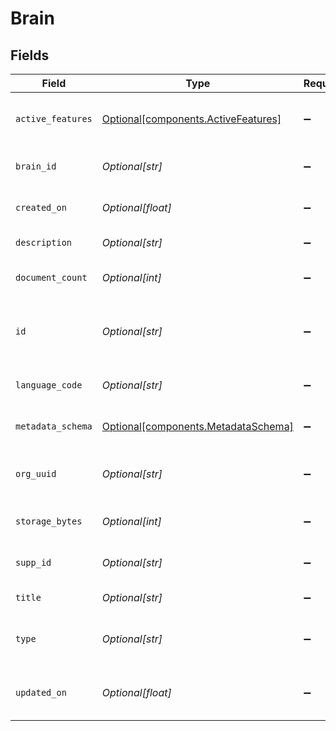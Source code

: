 # Brain


## Fields

| Field                                                                            | Type                                                                             | Required                                                                         | Description                                                                      |
| -------------------------------------------------------------------------------- | -------------------------------------------------------------------------------- | -------------------------------------------------------------------------------- | -------------------------------------------------------------------------------- |
| `active_features`                                                                | [Optional[components.ActiveFeatures]](../../models/components/activefeatures.md) | :heavy_minus_sign:                                                               | Active features of the brain. Currently used internally                          |
| `brain_id`                                                                       | *Optional[str]*                                                                  | :heavy_minus_sign:                                                               | Unique identifier for the brain                                                  |
| `created_on`                                                                     | *Optional[float]*                                                                | :heavy_minus_sign:                                                               | Timestamp when the brain was created                                             |
| `description`                                                                    | *Optional[str]*                                                                  | :heavy_minus_sign:                                                               | Description of the brain                                                         |
| `document_count`                                                                 | *Optional[int]*                                                                  | :heavy_minus_sign:                                                               | Number of documents in the brain                                                 |
| `id`                                                                             | *Optional[str]*                                                                  | :heavy_minus_sign:                                                               | Unique identifier for the brain (same as brain_id)                               |
| `language_code`                                                                  | *Optional[str]*                                                                  | :heavy_minus_sign:                                                               | Language code of the brain                                                       |
| `metadata_schema`                                                                | [Optional[components.MetadataSchema]](../../models/components/metadataschema.md) | :heavy_minus_sign:                                                               | Metadata schema for the brain                                                    |
| `org_uuid`                                                                       | *Optional[str]*                                                                  | :heavy_minus_sign:                                                               | Unique identifier for the organization                                           |
| `storage_bytes`                                                                  | *Optional[int]*                                                                  | :heavy_minus_sign:                                                               | Total storage size of the brain in bytes                                         |
| `supp_id`                                                                        | *Optional[str]*                                                                  | :heavy_minus_sign:                                                               | Supplementary identifier for the brain                                           |
| `title`                                                                          | *Optional[str]*                                                                  | :heavy_minus_sign:                                                               | Title or name of the brain                                                       |
| `type`                                                                           | *Optional[str]*                                                                  | :heavy_minus_sign:                                                               | Type of the brain (e.g., unstructured, structured)                               |
| `updated_on`                                                                     | *Optional[float]*                                                                | :heavy_minus_sign:                                                               | Timestamp when the brain was last updated                                        |